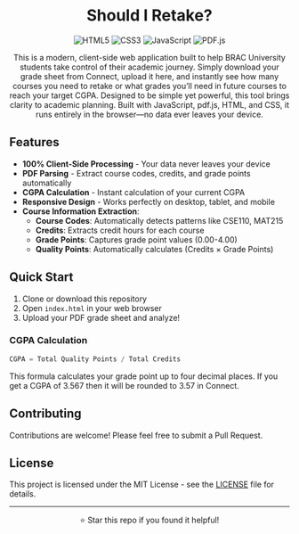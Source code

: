 <div align="center">

# Should I Retake?

![HTML5](https://img.shields.io/badge/HTML5-E34F26?style=flat-square&logo=html5&logoColor=white)
![CSS3](https://img.shields.io/badge/CSS3-1572B6?style=flat-square&logo=css3&logoColor=white)
![JavaScript](https://img.shields.io/badge/JavaScript-F7DF1E?style=flat-square&logo=javascript&logoColor=black)
![PDF.js](https://img.shields.io/badge/PDF.js-00539F?style=flat-square&logo=pdf&logoColor=white)

This is a modern, client-side web application built to help BRAC University students take control of their academic journey. Simply download your grade sheet from Connect, upload it here, and instantly see how many courses you need to retake or what grades you’ll need in future courses to reach your target CGPA. Designed to be simple yet powerful, this tool brings clarity to academic planning. Built with JavaScript, pdf.js, HTML, and CSS, it runs entirely in the browser—no data ever leaves your device.
</div>


## Features

- **100% Client-Side Processing** - Your data never leaves your device
- **PDF Parsing** - Extract course codes, credits, and grade points automatically
- **CGPA Calculation** - Instant calculation of your current CGPA
- **Responsive Design** - Works perfectly on desktop, tablet, and mobile
- **Course Information Extraction**:
  - **Course Codes**: Automatically detects patterns like CSE110, MAT215
  - **Credits**: Extracts credit hours for each course
  - **Grade Points**: Captures grade point values (0.00-4.00)
  - **Quality Points**: Automatically calculates (Credits × Grade Points)


## Quick Start

1. Clone or download this repository
2. Open `index.html` in your web browser
3. Upload your PDF grade sheet and analyze!


### CGPA Calculation
```javascript
CGPA = Total Quality Points / Total Credits
```
This formula calculates your grade point up to four decimal places. If you get a CGPA of 3.567 then it will be rounded to 3.57 in Connect.


## Contributing

Contributions are welcome! Please feel free to submit a Pull Request.

## License

This project is licensed under the MIT License - see the [LICENSE](LICENSE) file for details.

---

<div align="center">
  <p>⭐ Star this repo if you found it helpful!</p>
</div>
